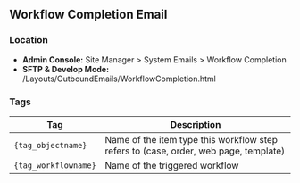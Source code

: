 ## Workflow Completion Email

### Location
* **Admin Console:** Site Manager > System Emails > Workflow Completion
* **SFTP & Develop Mode:** /Layouts/OutboundEmails/WorkflowCompletion.html

### Tags

Tag | Description
-------------- | -------------
`{tag_objectname}` |  Name of the item type this workflow step refers to (case, order, web page, template)
`{tag_workflowname}` |	Name of the triggered workflow

